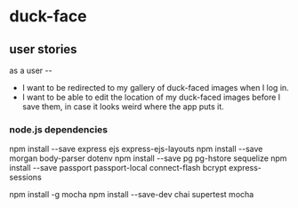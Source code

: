 # duck-face
###

## user stories
as a user --
- I want to be redirected to my gallery of duck-faced images when I log in.
- I want to be able to edit the location of my duck-faced images before I save them, in case it looks weird where the app puts it.

### node.js dependencies
npm install --save express ejs express-ejs-layouts
npm install --save morgan body-parser dotenv
npm install --save pg pg-hstore sequelize
npm install --save passport passport-local connect-flash bcrypt express-sessions

npm install -g mocha <!-- already been done -->
npm install --save-dev chai supertest mocha
